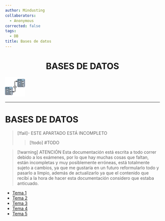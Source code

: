 ```yaml
---
author: Mindusting
collaborators:
  - Anonymous
corrected: false
tags:
  - DB
title: Bases de datos
---
```


<h1 align="center">BASES DE DATOS</h1>

![#logo](../../img/ed.png)

---

# BASES DE DATOS

> [!fail]- ESTE APARTADO ESTÁ INCOMPLETO
> > [!todo] #TODO

> [!warning] ATENCIÓN
> Esta documentación está escrita a todo correr debido a los exámenes, por lo que hay muchas cosas que faltan, están incompletas y muy posiblemente erróneas, está totalmente sujeto a cambios, ya que me gustaría en un futuro reformularlo todo y pasarlo a limpio, además de actualizarlo ya que el contenido que recibí a la hora de hacer esta documentación considero que estaba anticuado.

- [Tema 1](t1/db_t1.md)
- [Tema 2](t2/db_t2.md)
- [Tema 3](t3/db_t3.md)
- [Tema 4](t4/db_t4.md)
- [Tema 5](t5/db_t5.md)
